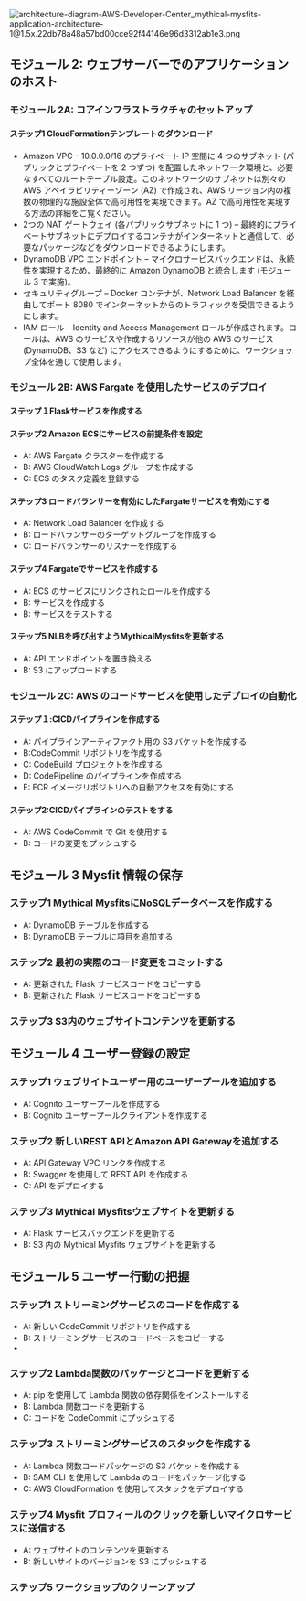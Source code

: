 ![architecture-diagram-AWS-Developer-Center_mythical-mysfits-application-architecture-1@1.5x.22db78a48a57bd00cce92f44146e96d3312ab1e3.png](https://d1.awsstatic.com/Getting%20Started/build-modern-app-fargate-lambda-dynamodb-python/architecture-diagram-AWS-Developer-Center_mythical-mysfits-application-architecture-1@1.5x.22db78a48a57bd00cce92f44146e96d3312ab1e3.png)
## モジュール 2: ウェブサーバーでのアプリケーションのホスト
### モジュール 2A: コアインフラストラクチャのセットアップ
#### ステップ1 CloudFormationテンプレートのダウンロード
- Amazon VPC – 10.0.0.0/16 のプライベート IP 空間に 4 つのサブネット (パブリックとプライベートを 2 つずつ) を配置したネットワーク環境と、必要なすべてのルートテーブル設定。このネットワークのサブネットは別々の AWS アベイラビリティーゾーン (AZ) で作成され、AWS リージョン内の複数の物理的な施設全体で高可用性を実現できます。AZ で高可用性を実現する方法の詳細をご覧ください。
- 2つの NAT ゲートウェイ (各パブリックサブネットに 1 つ) – 最終的にプライベートサブネットにデプロイするコンテナがインターネットと通信して、必要なパッケージなどをダウンロードできるようにします。
- DynamoDB VPC エンドポイント – マイクロサービスバックエンドは、永続性を実現するため、最終的に Amazon DynamoDB と統合します (モジュール 3 で実施)。
- セキュリティグループ – Docker コンテナが、Network Load Balancer を経由してポート 8080 でインターネットからのトラフィックを受信できるようにします。
- IAM ロール – Identity and Access Management ロールが作成されます。ロールは、AWS のサービスや作成するリソースが他の AWS のサービス (DynamoDB、S3 など) にアクセスできるようにするために、ワークショップ全体を通じて使用します。

### モジュール 2B: AWS Fargate を使用したサービスのデプロイ
#### ステップ１Flaskサービスを作成する
#### ステップ2 Amazon ECSにサービスの前提条件を設定
- A: AWS Fargate クラスターを作成する
- B: AWS CloudWatch Logs グループを作成する
- C: ECS のタスク定義を登録する
#### ステップ3 ロードバランサーを有効にしたFargateサービスを有効にする
- A: Network Load Balancer を作成する
- B: ロードバランサーのターゲットグループを作成する
- C: ロードバランサーのリスナーを作成する
#### ステップ4 Fargateでサービスを作成する
- A: ECS のサービスにリンクされたロールを作成する
- B: サービスを作成する
- B: サービスをテストする
#### ステップ5 NLBを呼び出すようMythicalMysfitsを更新する
- A: API エンドポイントを置き換える
- B: S3 にアップロードする
### モジュール 2C: AWS のコードサービスを使用したデプロイの自動化
#### ステップ１:CICDパイプラインを作成する
- A: パイプラインアーティファクト用の S3 バケットを作成する
- B:CodeCommit リポジトリを作成する
- C: CodeBuild プロジェクトを作成する
- D: CodePipeline のパイプラインを作成する
- E: ECR イメージリポジトリへの自動アクセスを有効にする
#### ステップ2:CICDパイプラインのテストをする
- A: AWS CodeCommit で Git を使用する
- B: コードの変更をプッシュする

## モジュール 3 Mysfit 情報の保存
### ステップ1 Mythical MysfitsにNoSQLデータベースを作成する
- A: DynamoDB テーブルを作成する
- B: DynamoDB テーブルに項目を追加する
### ステップ2 最初の実際のコード変更をコミットする
- A: 更新された Flask サービスコードをコピーする
- B: 更新された Flask サービスコードをコピーする
### ステップ3 S3内のウェブサイトコンテンツを更新する


## モジュール 4 ユーザー登録の設定
### ステップ1 ウェブサイトユーザー用のユーザープールを追加する
- A: Cognito ユーザープールを作成する
- B: Cognito ユーザープールクライアントを作成する
### ステップ2 新しいREST APIとAmazon API Gatewayを追加する
- A: API Gateway VPC リンクを作成する
- B: Swagger を使用して REST API を作成する
- C: API をデプロイする
### ステップ3 Mythical Mysfitsウェブサイトを更新する
- A: Flask サービスバックエンドを更新する
- B: S3 内の Mythical Mysfits ウェブサイトを更新する
## モジュール 5 ユーザー行動の把握
### ステップ1 ストリーミングサービスのコードを作成する
- A: 新しい CodeCommit リポジトリを作成する
- B: ストリーミングサービスのコードベースをコピーする
- 
### ステップ2 Lambda関数のパッケージとコードを更新する
- A: pip を使用して Lambda 関数の依存関係をインストールする
- B: Lambda 関数コードを更新する
- C: コードを CodeCommit にプッシュする
### ステップ3 ストリーミングサービスのスタックを作成する
- A: Lambda 関数コードパッケージの S3 バケットを作成する
- B: SAM CLI を使用して Lambda のコードをパッケージ化する
- C: AWS CloudFormation を使用してスタックをデプロイする
### ステップ4 Mysfit プロフィールのクリックを新しいマイクロサービスに送信する
- A: ウェブサイトのコンテンツを更新する
- B: 新しいサイトのバージョンを S3 にプッシュする
### ステップ5 ワークショップのクリーンアップ
